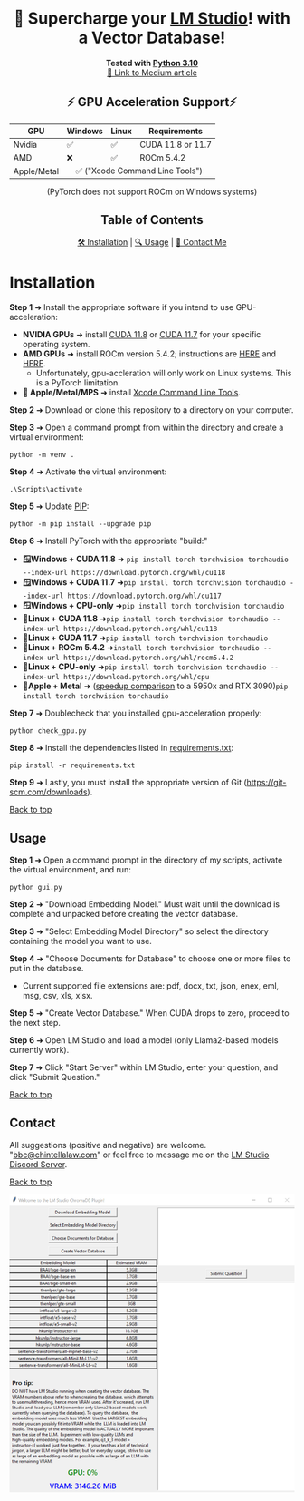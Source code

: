<a name="top"></a>

<div align="center">
  <h1>🚀 Supercharge your <a href="https://lmstudio.ai/">LM Studio</a>! with a Vector Database!</h1>
</div>

<div align="center">
  <strong>Tested with <a href="https://www.python.org/downloads/release/python-31011/">Python 3.10</a></strong>
</div>

<div align="center">
  <a href="https://medium.com/@vici0549/chromadb-plugin-for-lm-studio-5b3e2097154f">📖 Link to Medium article</a>
</div>

<!-- GPU Acceleration Support Table -->

<div align="center">
  <h2>⚡ GPU Acceleration Support⚡</h2>
  <table>
    <thead>
      <tr>
        <th>GPU</th>
        <th>Windows</th>
        <th>Linux</th>
        <th>Requirements</th>
      </tr>
    </thead>
    <tbody>
      <tr>
        <td>Nvidia</td>
        <td>✅</td>
        <td>✅</td>
        <td>CUDA 11.8 or 11.7</td>
      </tr>
      <tr>
        <td>AMD</td>
        <td>❌</td>
        <td>✅</td>
        <td>ROCm 5.4.2</td>
      </tr>
      <tr>
        <td>Apple/Metal</td>
        <td colspan="3" align="center"> ✅ ("Xcode Command Line Tools")</td>
      </tr>
    </tbody>
  </table>
</div>

<!-- Table of Contents -->
<div align="center"> (PyTorch does not support ROCm on Windows systems)</div>
<div align="center">
  <h2>Table of Contents</h2>
</div>

<div align="center">
  <a href="#installation">🛠️ Installation</a> | 
  <a href="#usage">🔍 Usage</a> | 
  <a href="#contact">💌 Contact Me</a>
</div>

# Installation
**Step 1** ➜ Install the appropriate software if you intend to use GPU-acceleration:
  * **NVIDIA GPUs** ➜ install [CUDA 11.8](https://developer.nvidia.com/cuda-11-8-0-download-archive) or [CUDA 11.7](https://developer.nvidia.com/cuda-11-7-0-download-archive) for your specific operating system.
  * **AMD GPUs** ➜ install ROCm version 5.4.2; instructions are [HERE](https://rocmdocs.amd.com/en/latest/deploy/linux/quick_start.html) and [HERE](https://rocmdocs.amd.com/en/latest/deploy/linux/index.html).
    * Unfortunately, gpu-accleration will only work on Linux systems.  This is a PyTorch limitation.
  * **🍎 Apple/Metal/MPS** ➜ install [Xcode Command Line Tools](https://www.makeuseof.com/install-xcode-command-line-tools/).

**Step 2** ➜ Download or clone this repository to a directory on your computer.

**Step 3** ➜ Open a command prompt from within the directory and create a virtual environment:
```
python -m venv .
```
**Step 4** ➜ Activate the virtual environment:
```
.\Scripts\activate
```
**Step 5** ➜ Update [PIP](https://pip.pypa.io/en/stable/index.html):
```
python -m pip install --upgrade pip
```
**Step 6** ➜ Install PyTorch with the appropriate "build:"

  * **🪟Windows + CUDA 11.8** ➜ ```pip install torch torchvision torchaudio --index-url https://download.pytorch.org/whl/cu118```
  * **🪟Windows + CUDA 11.7** ➜```pip install torch torchvision torchaudio --index-url https://download.pytorch.org/whl/cu117```
  * **🪟Windows + CPU-only** ➜```pip install torch torchvision torchaudio```
  * **🐧Linux + CUDA 11.8** ➜```pip install torch torchvision torchaudio --index-url https://download.pytorch.org/whl/cu118```
  * **🐧Linux + CUDA 11.7** ➜```pip install torch torchvision torchaudio```
  * **🐧Linux + ROCm 5.4.2** ➜```install torch torchvision torchaudio --index-url https://download.pytorch.org/whl/rocm5.4.2```
  * **🐧Linux + CPU-only** ➜```pip install torch torchvision torchaudio --index-url https://download.pytorch.org/whl/cpu```
  * **🍎Apple + Metal** ➜ ([speedup comparison](https://explosion.ai/blog/metal-performance-shaders) to a 5950x and RTX 3090)```pip install torch torchvision torchaudio```

**Step 7** ➜ Doublecheck that you installed gpu-acceleration properly:
```
python check_gpu.py
```

**Step 8** ➜ Install the dependencies listed in [requirements.txt](https://github.com/MicrosoftDocs/visualstudio-docs/blob/main/docs/python/managing-required-packages-with-requirements-txt.md):
```
pip install -r requirements.txt
```
**Step 9** ➜ Lastly, you must install the appropriate version of Git (https://git-scm.com/downloads).

[Back to top](#top)

## Usage

**Step 1** ➜ Open a command prompt in the directory of my scripts, activate the virtual environment, and run:
```
python gui.py
```
**Step 2** ➜ "Download Embedding Model." Must wait until the download is complete and unpacked before creating the vector database.

**Step 3** ➜ "Select Embedding Model Directory" so select the directory containing the model you want to use.

**Step 4** ➜ "Choose Documents for Database" to choose one or more files to put in the database.
  * Current supported file extensions are: pdf, docx, txt, json, enex, eml, msg, csv, xls, xlsx.

**Step 5** ➜ "Create Vector Database." When CUDA drops to zero, proceed to the next step.

**Step 6** ➜ Open LM Studio and load a model (only Llama2-based models currently work).

**Step 7** ➜ Click "Start Server" within LM Studio, enter your question, and click "Submit Question."

[Back to top](#top)

## Contact

All suggestions (positive and negative) are welcome.  "bbc@chintellalaw.com" or feel free to message me on the [LM Studio Discord Server](https://discord.gg/aPQfnNkxGC).

[Back to top](#top)

<div align="center">
  <img src="https://github.com/BBC-Esq/ChromaDB-Plugin-for-LM-Studio/raw/main/example.png" alt="Example Image">
</div>
